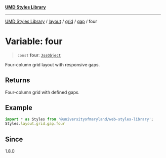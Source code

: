 [**UMD Styles Library**](../../../../../../README.md)

***

[UMD Styles Library](../../../../../../README.md) / [layout](../../../../../README.md) / [grid](../../../README.md) / [gap](../README.md) / four

# Variable: four

> `const` **four**: [`JssObject`](../../../../../../utilities/namespaces/transform/type-aliases/JssObject.md)

Four-column grid layout with responsive gaps.

## Returns

Four-column grid with defined gaps.

## Example

```typescript
import * as Styles from '@universityofmaryland/web-styles-library';
Styles.layout.grid.gap.four
```

## Since

1.8.0
